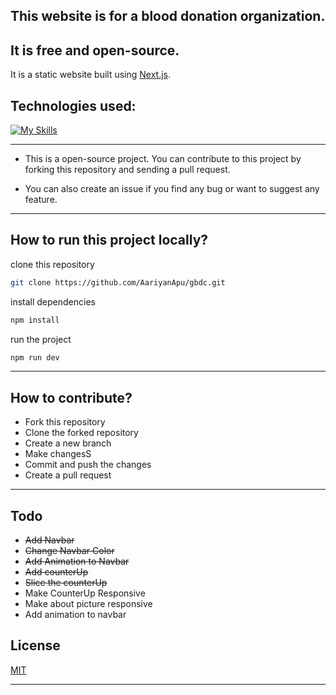 ## This website is for a blood donation organization.

## It is free and open-source.

It is a static website built using [Next.js](https://nextjs.org/).

## Technologies used:

[![My Skills](https://skillicons.dev/icons?i=nextjs,tailwind,mongodb,express,react,nodejs,js)](https://skillicons.dev)

---

- This is a open-source project. You can contribute to this project by forking this repository and sending a pull request.

- You can also create an issue if you find any bug or want to suggest any feature.

---

## How to run this project locally?

clone this repository

```bash
git clone https://github.com/AariyanApu/gbdc.git
```

install dependencies

```bash
npm install
```

run the project

```bash
npm run dev
```

---

## How to contribute?

- Fork this repository
- Clone the forked repository
- Create a new branch
- Make changesS
- Commit and push the changes
- Create a pull request

---

## Todo

- ~~Add Navbar~~
- ~~Change Navbar Color~~
- ~~Add Animation to Navbar~~
- ~~Add counterUp~~
- ~~Slice the counterUp~~
- Make CounterUp Responsive
- Make about picture responsive
- Add animation to navbar

## License

[MIT](https://choosealicense.com/licenses/mit/)

---
